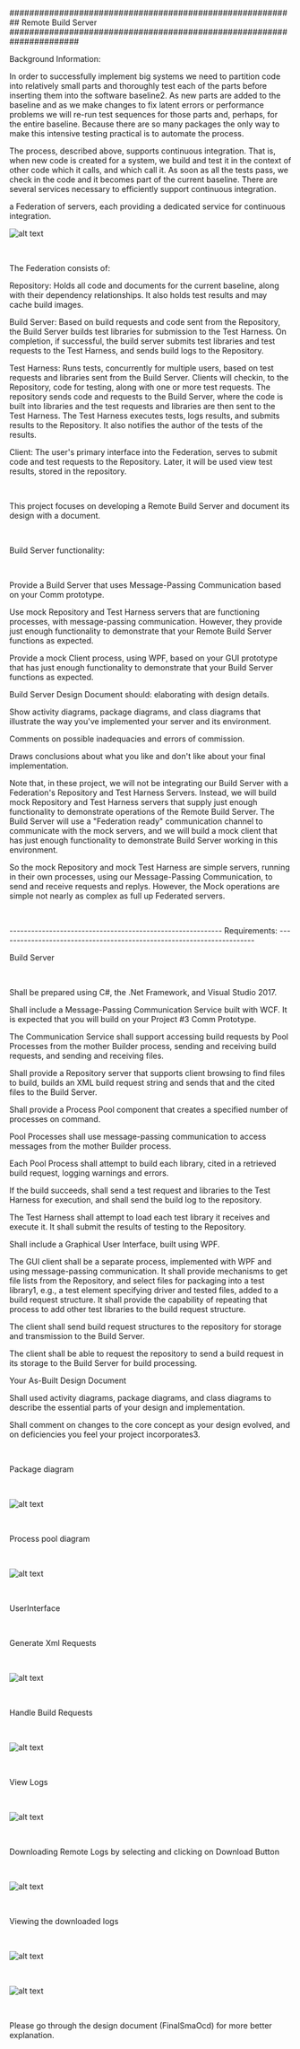 ##########################################################  Remote Build Server  ######################################################################

Background Information:

In order to successfully implement big systems we need to partition code into relatively small parts and thoroughly test each of the parts before inserting them into the software baseline2. As new parts are added to the baseline and as we make changes to fix latent errors or performance problems we will re-run test sequences for those parts and, perhaps, for the entire baseline. Because there are so many packages the only way to make this intensive testing practical is to automate the process.


The process, described above, supports continuous integration. That is, when new code is created for a system, we build and test it in the context of other code which it calls, and which call it. As soon as all the tests pass, we check in the code and it becomes part of the current baseline. There are several services necessary to efficiently support continuous integration.


a Federation of servers, each providing a dedicated service for continuous integration.

![alt text](https://github.com/RepakaRamateja/Remote-Build-Server/blob/master/images/federation.png)

</br>

The Federation consists of:


Repository:
Holds all code and documents for the current baseline, along with their dependency relationships. It also holds test results and may cache build images.


Build Server:
Based on build requests and code sent from the Repository, the Build Server builds test libraries for submission to the Test Harness. On completion, if successful, the build server submits test libraries and test requests to the Test Harness, and sends build logs to the Repository.



Test Harness:
Runs tests, concurrently for multiple users, based on test requests and libraries sent from the Build Server. Clients will checkin, to the Repository, code for testing, along with one or more test requests. The repository sends code and requests to the Build Server, where the code is built into libraries and the test requests and libraries are then sent to the Test Harness. The Test Harness executes tests, logs results, and submits results to the Repository. It also notifies the author of the tests of the results.


Client:
The user's primary interface into the Federation, serves to submit code and test requests to the Repository. Later, it will be used view test results, stored in the repository.


</br>

This project focuses on  developing  a Remote Build Server and document its design with a document.

</br>

Build Server functionality:

</br>

Provide a Build Server that uses Message-Passing Communication based on your Comm prototype.

Use mock Repository and Test Harness servers that are functioning processes, with message-passing communication. However, they provide just enough functionality to demonstrate that your Remote Build Server functions as expected.

Provide a mock Client process, using WPF, based on your GUI prototype that has just enough functionality to demonstrate that your Build Server functions as expected.

Build Server Design Document should:
elaborating with design details.

Show activity diagrams, package diagrams, and class diagrams that illustrate the way you've implemented your server and its environment.

Comments on possible inadequacies and errors of commission.

Draws conclusions about what you like and don't like about your final implementation.

Note that, in these project, we will not be integrating our Build Server with a Federation's Repository and Test Harness Servers. Instead, we will build mock Repository and Test Harness servers that supply just enough functionality to demonstrate operations of the Remote Build Server. The Build Server will use a "Federation ready" communication channel to communicate with the mock servers, and we will build a mock client that has just enough functionality to demonstrate Build Server working in this environment.


So the mock Repository and mock Test Harness are simple servers, running in their own processes, using our Message-Passing Communication, to send and receive requests and replys. However, the Mock operations are simple not nearly as complex as full up Federated servers.

</br>

-----------------------------------------------------------    Requirements:  -----------------------------------------------------------------------

Build Server

</br>

Shall be prepared using C#, the .Net Framework, and Visual Studio 2017.

Shall include a Message-Passing Communication Service built with WCF. It is expected that you will build on your Project #3 Comm Prototype.


The Communication Service shall support accessing build requests by Pool Processes from the mother Builder process, sending and receiving build requests, and sending and receiving files.


Shall provide a Repository server that supports client browsing to find files to build, builds an XML build request string and sends that and the cited files to the Build Server.


Shall provide a Process Pool component that creates a specified number of processes on command.


Pool Processes shall use message-passing communication to access messages from the mother Builder process.


Each Pool Process shall attempt to build each library, cited in a retrieved build request, logging warnings and errors.


If the build succeeds, shall send a test request and libraries to the Test Harness for execution, and shall send the build log to the repository.


The Test Harness shall attempt to load each test library it receives and execute it. It shall submit the results of testing to the Repository.


Shall include a Graphical User Interface, built using WPF.


The GUI client shall be a separate process, implemented with WPF and using message-passing communication. It shall provide mechanisms to get file lists from the Repository, and select files for packaging into a test library1, e.g., a test element specifying driver and tested files, added to a build request structure. It shall provide the capability of repeating that process to add other test libraries to the build request structure.


The client shall send build request structures to the repository for storage and transmission to the Build Server.


The client shall be able to request the repository to send a build request in its storage to the Build Server for build processing.


Your As-Built Design Document


Shall used activity diagrams, package diagrams, and class diagrams to describe the essential parts of your design and implementation.


Shall comment on changes to the core concept as your design evolved, and on deficiencies you feel your project incorporates3.

</br>

Package diagram

</br>

![alt text](https://github.com/RepakaRamateja/Remote-Build-Server/blob/master/images/package.png)

</br>

Process pool diagram

</br>

![alt text](https://github.com/RepakaRamateja/Remote-Build-Server/blob/master/images/processpool.png)

</br>

UserInterface 

</br>

Generate Xml Requests

</br>

![alt text](https://github.com/RepakaRamateja/Remote-Build-Server/blob/master/images/1.png)

</br>

Handle Build Requests

</br>

![alt text](https://github.com/RepakaRamateja/Remote-Build-Server/blob/master/images/2.png)

</br>

View Logs

</br>

![alt text](https://github.com/RepakaRamateja/Remote-Build-Server/blob/master/images/3.png)

</br>

Downloading Remote Logs by selecting and clicking on Download Button

</br>

![alt text](https://github.com/RepakaRamateja/Remote-Build-Server/blob/master/images/4.png)

</br>

Viewing the downloaded logs 

</br>

![alt text](https://github.com/RepakaRamateja/Remote-Build-Server/blob/master/images/5.png)


</br>

![alt text](https://github.com/RepakaRamateja/Remote-Build-Server/blob/master/images/6.png)


</br>

Please go through the design document (FinalSmaOcd) for more better explanation.
